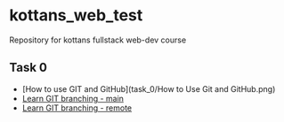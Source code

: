 # kottans_web_test
Repository for kottans fullstack web-dev course


## Task 0
- [How to use GIT and GitHub](task_0/How to Use Git and GitHub.png)
- [Learn GIT branching - main](task_0/learningbranching_basics.png)
- [Learn GIT branching - remote](task_0/learngitbranching-remote_part.png)
